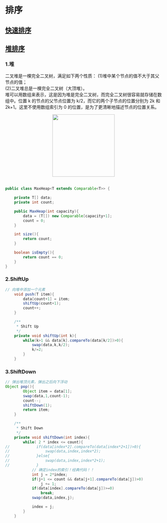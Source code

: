 # 排序
## [快速排序](DataStruct/src/main/java/com/yyq/sort/quickSort)
## [堆排序](DataStruct/src/main/java/com/yyq/heap)
### 1.堆
二叉堆是一棵完全二叉树，满足如下两个性质：
(1)堆中某个节点的值不大于其父节点的值；  
(2)二叉堆总是一棵完全二叉树（大顶堆）。  
堆可以用数组来表示，这是因为堆是完全二叉树，而完全二叉树很容易就存储在数组中。位置 k 的节点的父节点位置为 k/2，而它的两个子节点的位置分别为 2k 和 2k+1。这里不使用数组索引为 0 的位置，是为了更清晰地描述节点的位置关系。

<div align="center"> <img src="../pics//f3080f83-6239-459b-8e9c-03b6641f7815.png" width="200"/> </div><br>  

```java
public class MaxHeap<T extends Comparable<T>> {

    private T[] data;
    private int count;

    public MaxHeap(int capacity){
        data = (T[]) new Comparable[capacity+1];
        count = 0;
    }

    int size(){
        return count;
    }

    boolean isEmpty(){
        return count == 0;
    }
}
```

### 2.ShiftUp

```java
// 向堆中添加一个元素
    void push(T item){
        data[count+1] = item;
        shiftUp(count+1);
        count++;
    }

    /**
     * Shift Up
     */
    private void shiftUp(int k){
        while(k>1 && data[k].compareTo(data[k/2])>0){
            swap(data,k,k/2);
            k/=2;
        }
    }
```

### 3.ShiftDown
```java
// 弹出堆顶元素，弹出之后向下浮动
Object pop(){
        Object item = data[1];
        swap(data,1,count-1);
        count--;
        shiftDown(1);
        return item;
    }

    /**
     * Shift Down
     */
    private void shiftDown(int index){
        while( 2 * index <= count){
//            if(data[index*2].compareTo(data[index*2+1])>0){
//                swap(data,index,index*2);
//            }else{
//                swap(data,index,index*2+1);
//            }
            // 确定index的索引！经典代码！！
            int j = 2*index;
            if(j+1 <= count && data[j+1].compareTo(data[j])>0)
                j += 1;
            if(data[index].compareTo(data[j])>=0)
                break;
            swap(data,index,j);

            index = j;
        }
    }
```

